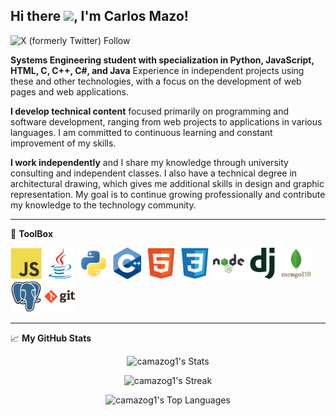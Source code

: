 ## Hi there <img src="https://raw.githubusercontent.com/MartinHeinz/MartinHeinz/master/wave.gif" width="30px">, I'm Carlos Mazo!

![X (formerly Twitter) Follow](https://img.shields.io/twitter/follow/CarlosMazoGil)

**Systems Engineering student with specialization in Python, JavaScript, HTML, C, C++, C#, and Java** Experience in independent projects using these and other technologies, with a focus on the development of web pages and web applications.

**I develop technical content** focused primarily on programming and software development, ranging from web projects to applications in various languages. I am committed to continuous learning and constant improvement of my skills.

**I work independently** and I share my knowledge through university consulting and independent classes. I also have a technical degree in architectural drawing, which gives me additional skills in design and graphic representation. My goal is to continue growing professionally and contribute my knowledge to the technology community.

---

💼 **ToolBox**


<img src="https://github.com/devicons/devicon/blob/master/icons/javascript/javascript-original.svg" alt="JavaScript Logo" width="50" height="50"> <img src="https://github.com/devicons/devicon/blob/master/icons/java/java-original.svg" alt="Java Logo" width="50" height="50"> <img src="https://github.com/devicons/devicon/blob/master/icons/python/python-original.svg" alt="Python Logo" width="50" height="50"> <img src="https://github.com/devicons/devicon/blob/master/icons/cplusplus/cplusplus-original.svg" alt="Cplusplus Logo" width="50" height="50"> <img src="https://github.com/devicons/devicon/blob/master/icons/html5/html5-original.svg" alt="HTML5 Logo" width="50" height="50"> <img src="https://github.com/devicons/devicon/blob/master/icons/css3/css3-original.svg" alt="CSS3 Logo" width="50" height="50"> <img src="https://github.com/devicons/devicon/blob/master/icons/nodejs/nodejs-original-wordmark.svg" alt="Node.js Logo" width="50" height="50"> <img src="https://github.com/devicons/devicon/blob/master/icons/django/django-plain.svg" alt="Django Logo" width="50" height="50"> <img src="https://github.com/devicons/devicon/blob/master/icons/mongodb/mongodb-original-wordmark.svg" alt="MongoDB Logo" width="50" height="50"> <img src="https://github.com/devicons/devicon/blob/master/icons/postgresql/postgresql-original.svg" alt="PostGresql Logo" width="50" height="50"> <img src="https://github.com/devicons/devicon/blob/master/icons/git/git-original-wordmark.svg" alt="Git Logo" width="50" height="50"> 

---

📈 **My GitHub Stats**


<div align="center">
  
  ![camazog1's Stats](https://github-readme-stats.vercel.app/api?username=camazog1&theme=react&show_icons=true&hide_border=true&count_private=false) 
  
  ![camazog1's Streak](https://github-readme-streak-stats.herokuapp.com/?user=camazog1&theme=react&hide_border=true) 
  
  ![camazog1's Top Languages](https://github-readme-stats.vercel.app/api/top-langs/?username=camazog1&theme=react&show_icons=true&hide_border=true&layout=compact)

</div>


<!--
**camazog1/camazog1** is a ✨ _special_ ✨ repository because its `README.md` (this file) appears on your GitHub profile.

Here are some ideas to get you started:

- 🔭 I’m currently working on ...
- 🌱 I’m currently learning ...
- 👯 I’m looking to collaborate on ...
- 🤔 I’m looking for help with ...
- 💬 Ask me about ...
- 📫 How to reach me: ...
- 😄 Pronouns: ...
- ⚡ Fun fact: ...
-->
